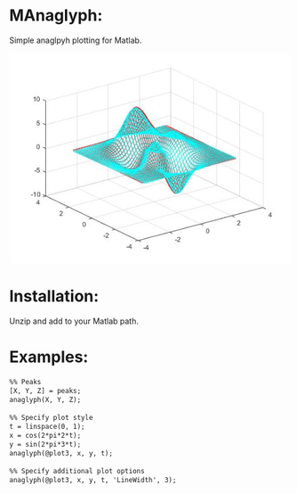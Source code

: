 # MAnaglyph:
Simple anaglpyh plotting for Matlab.

![anaglyph of peaks](https://github.com/KEClaytor/managlyph/blob/master/peaks.jpg)

# Installation:
Unzip and add to your Matlab path.

# Examples:
```
%% Peaks
[X, Y, Z] = peaks;
anaglyph(X, Y, Z);

%% Specify plot style
t = linspace(0, 1);
x = cos(2*pi*2*t);
y = sin(2*pi*3*t);
anaglyph(@plot3, x, y, t);

%% Specify additional plot options
anaglyph(@plot3, x, y, t, 'LineWidth', 3);
```

